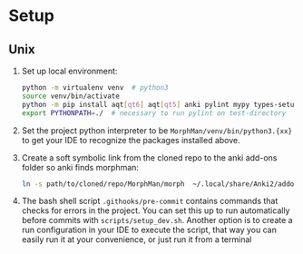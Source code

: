 # Setup

## Unix

1. Set up local environment:
    ``` bash
    python -m virtualenv venv  # python3
    source venv/bin/activate
    python -m pip install aqt[qt6] aqt[qt5] anki pylint mypy types-setuptools pytest pytest-randomly  # pip3
    export PYTHONPATH=./  # necessary to run pylint on test-directory
    ```
2. Set the project python interpreter to be `MorphMan/venv/bin/python3.{xx}` to get your IDE to recognize the packages
   installed above.

3. Create a soft symbolic link from the cloned repo to the anki add-ons folder so anki finds morphman:
   ``` bash
   ln -s path/to/cloned/repo/MorphMan/morph  ~/.local/share/Anki2/addons21/morph
   ```
4. The bash shell script `.githooks/pre-commit` contains commands that checks for errors in the project. You can set
   this up to run automatically before commits with `scripts/setup_dev.sh`. Another option is to create a run
   configuration in your IDE to execute the script, that way you can easily run it at your convenience, or just run it
   from a terminal


